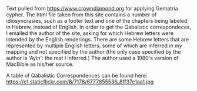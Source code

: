 Text pulled from https://www.crowndiamond.org for applying Gematria cypher. The html file taken from this site contains a number of idiosyncrasies, such as a footer text and one of the chapters being labeled in Hebrew, instead of English. In order to get the Qabalistic correspondeces, I emailed the author of the site, asking for which Hebrew letters were intended by the English renderings. There are some Hebrew letters that are represented by multiple English letters, some of which are inferred in my mapping and not specified by the author (the only case specified by the author is 'Ayin': the rest I inferred.) The author used a 1980's version of MacBible as his/her source.

A table of Qabalistic Correspondences can be found here:
https://c1.staticflickr.com/8/7178/6777855536_8ff37e1aa1.jpg
